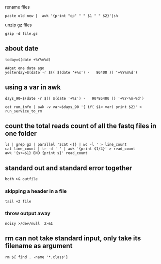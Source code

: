 
rename files
```
paste old new |  awk '{print "cp" " " $1 " " $2}'|sh
```

unzip gz files

```
gzip -d file.gz
```

## about date

```
today=$(date +%Y%m%d)

##get one data ago
yesterday=$(date -r $(( $(date '+%s') -   86400 )) '+%Y%m%d')
```

## using a var in awk
```
days_90=$(date -r $(( $(date '+%s') -   90*86400 )) '+%Y-%m-%d')

cat run_info | awk -v var=$days_90 '{ if( $1< var) print $2}' > run_service_to_rm 

```


## count the total reads count of all the fastq files in one folder
```
ls | grep gz | parallel 'zcat <{} | wc -l ' > line_count
cat line_count | tr -d ' ' | awk '{print $1/4}' > read_count
awk '{s+=$1} END {print s}' read_count
```


## standard out and standard error together
```
both >& outfile
```

### skipping a header in a file
```
tail +2 file
```


### throw output away
```
noisy >/dev/null  2>&1

```

## rm can not take standard input, only take its filename as argument
```
rm ${ find . -name '*.class'}

```